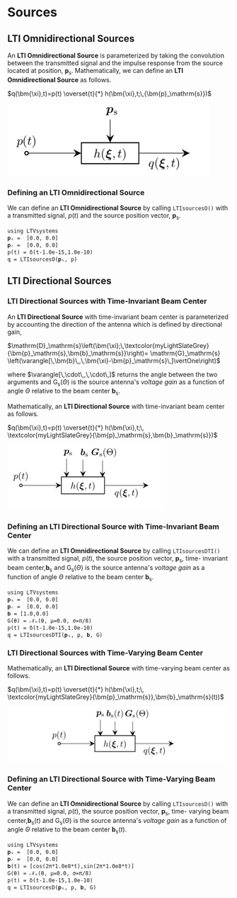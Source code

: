 # Sources

## LTI Omnidirectional Sources

An **LTI Omnidirectional Source**  is parameterized by taking the convolution between the transmitted signal and the impulse response from the source located at position, $\bm{p}_\mathrm{s}$. Mathematically, we can define an **LTI Omnidirectional Source** as follows.

$q(\bm{\xi},t)=p(t) \overset{t}{*} h(\bm{\xi},t;\,{\bm{p}_\mathrm{s}})$

![](https://raw.githubusercontent.com/NMSU-ISA/LTVsystems/main/docs/src/assets/LTI_BD_source.png)


### Defining an LTI Omnidirectional Source
We can define an  **LTI Omnidirectional Source** by calling `LTIsourcesO()` with a transmitted signal, $p(t)$ and the source position vector, $\bm{p}_\mathrm{s}$.
```@example
using LTVsystems
𝐩ₛ =  [0.0, 0.0]
𝐩ᵣ =  [0.0, 0.0]  
p(t) = δ(t-1.0e-15,1.0e-10)
q = LTIsourcesO(𝐩ₛ, p)
```
## LTI Directional Sources

### LTI Directional Sources with Time-Invariant Beam Center

An **LTI Directional Source** with time-invariant beam center is parameterized by accounting the direction of the antenna which is defined by directional gain,

$\mathrm{D}_\mathrm{s}\left(\bm{\xi};\,\textcolor{myLightSlateGrey}
{\bm{p}_\mathrm{s},\bm{b}_\mathrm{s}}\right)= \mathrm{G}_\mathrm{s}
\left(\varangle[\,\bm{b}\,,\,\bm{\xi}-\bm{p}_\mathrm{s}\,]\vertOne\right)$

where $\varangle[\,\cdot\,,\,\cdot\,]$ returns the angle between the two arguments and $\mathrm{G}_\mathrm{s}(\Theta)$
is the source antenna's $\textit{voltage gain}$ as a function of angle $\Theta$ relative to the beam center $\bm{b}_\mathrm{s}$.

Mathematically, an **LTI Directional Source** with time-invariant beam center as follows.

$q(\bm{\xi},t)=p(t) \overset{t}{*} h(\bm{\xi},t;\,
\textcolor{myLightSlateGrey}{\bm{p}_\mathrm{s},\bm{b}_\mathrm{s}})$

![](https://raw.githubusercontent.com/NMSU-ISA/LTVsystems/main/docs/src/assets/LTID_sourceTI.png)


### Defining an LTI Directional Source with Time-Invariant Beam Center
We can define an  **LTI Omnidirectional Source** by calling `LTIsourcesDTI()` with a transmitted signal, $p(t)$, the source position vector, $\bm{p}_\mathrm{s}$, time-
invariant beam center,$\bm{b}_\mathrm{s}$
and $\mathrm{G}_\mathrm{s}(\Theta)$ is the source antenna's
$\textit{voltage gain}$ as a function of angle $\Theta$ relative to the beam center $\bm{b}_\mathrm{s}$.
```@example
using LTVsystems
𝐩ₛ =  [0.0, 0.0]
𝐩ᵣ =  [0.0, 0.0]
𝐛 = [1.0,0.0]
G(θ) = 𝒩ᵤ(θ, μ=0.0, σ=π/8)
p(t) = δ(t-1.0e-15,1.0e-10)
q = LTIsourcesDTI(𝐩ₛ, p, 𝐛, G)
```
### LTI Directional Sources with Time-Varying Beam Center
Mathematically, an **LTI Directional Source** with time-varying beam center as follows.

$q(\bm{\xi},t)=p(t) \overset{t}{*} h(\bm{\xi},t;\,
\textcolor{myLightSlateGrey}{\bm{p}_\mathrm{s}},\bm{b}_\mathrm{s}(t))$

![](https://raw.githubusercontent.com/NMSU-ISA/LTVsystems/main/docs/src/assets/LTI_sourceDir.png)


### Defining an LTI Directional Source with Time-Varying Beam Center
We can define an  **LTI Omnidirectional Source** by calling `LTIsourcesD()` with a transmitted signal, $p(t)$, the source position vector, $\bm{p}_\mathrm{s}$, time-
varying beam center,$\bm{b}_\mathrm{s}(t)$
and $\mathrm{G}_\mathrm{s}(\Theta)$ is the source antenna's
$\textit{voltage gain}$ as a function of angle $\Theta$ relative to the beam center $\bm{b}_\mathrm{s}(t)$.
```@example
using LTVsystems
𝐩ₛ =  [0.0, 0.0]
𝐩ᵣ =  [0.0, 0.0]
𝐛(t) = [cos(2π*1.0e8*t),sin(2π*1.0e8*t)]
G(θ) = 𝒩ᵤ(θ, μ=0.0, σ=π/8)
p(t) = δ(t-1.0e-15,1.0e-10)
q = LTIsourcesD(𝐩ₛ, p, 𝐛, G)
```
